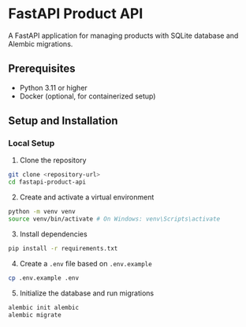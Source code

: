 # FastAPI Product API

A FastAPI application for managing products with SQLite database and Alembic migrations.

## Prerequisites

- Python 3.11 or higher
- Docker (optional, for containerized setup)

## Setup and Installation

### Local Setup

1. Clone the repository

```bash
git clone <repository-url>
cd fastapi-product-api
```

2. Create and activate a virtual environment

```bash
python -m venv venv
source venv/bin/activate # On Windows: venv\Scripts\activate
```

3. Install dependencies

```bash
pip install -r requirements.txt
```


4. Create a `.env` file based on `.env.example`

```bash
cp .env.example .env
```


5. Initialize the database and run migrations

```bash
alembic init alembic
alembic migrate
```


